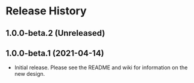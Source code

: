 # Release History

## 1.0.0-beta.2 (Unreleased)

## 1.0.0-beta.1 (2021-04-14)
- Initial release. Please see the README and wiki for information on the new design.
